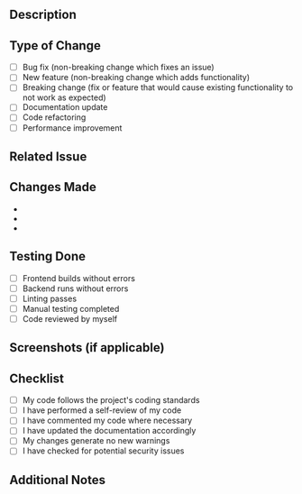 ## Description
<!-- Provide a brief description of the changes in this PR -->

## Type of Change
<!-- Mark the relevant option with an "x" -->

- [ ] Bug fix (non-breaking change which fixes an issue)
- [ ] New feature (non-breaking change which adds functionality)
- [ ] Breaking change (fix or feature that would cause existing functionality to not work as expected)
- [ ] Documentation update
- [ ] Code refactoring
- [ ] Performance improvement

## Related Issue
<!-- Link to the issue this PR addresses, e.g., "Fixes #123" or "Closes #456" -->

## Changes Made
<!-- List the specific changes made in this PR -->

- 
- 
- 

## Testing Done
<!-- Describe the tests you ran to verify your changes -->

- [ ] Frontend builds without errors
- [ ] Backend runs without errors
- [ ] Linting passes
- [ ] Manual testing completed
- [ ] Code reviewed by myself

## Screenshots (if applicable)
<!-- Add screenshots to help explain your changes -->

## Checklist
<!-- Mark completed items with an "x" -->

- [ ] My code follows the project's coding standards
- [ ] I have performed a self-review of my code
- [ ] I have commented my code where necessary
- [ ] I have updated the documentation accordingly
- [ ] My changes generate no new warnings
- [ ] I have checked for potential security issues

## Additional Notes
<!-- Add any additional context or notes for reviewers -->
